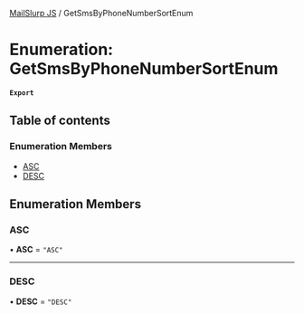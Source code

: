 [MailSlurp JS](../README.md) / GetSmsByPhoneNumberSortEnum

# Enumeration: GetSmsByPhoneNumberSortEnum

**`Export`**

## Table of contents

### Enumeration Members

- [ASC](GetSmsByPhoneNumberSortEnum.md#asc)
- [DESC](GetSmsByPhoneNumberSortEnum.md#desc)

## Enumeration Members

### ASC

• **ASC** = ``"ASC"``

___

### DESC

• **DESC** = ``"DESC"``
